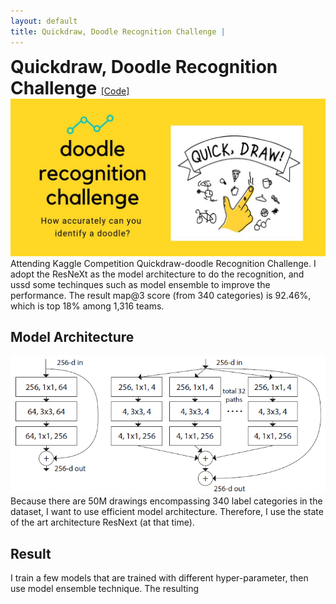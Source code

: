 ```yaml
---
layout: default
title: Quickdraw, Doodle Recognition Challenge | 
---
```

<div>
	<h1 style="display:inline;"> Quickdraw, Doodle Recognition Challenge </h1> 
	<a href="https://github.com/aa10402tw/Quickdraw-Doodle-Recognition"> [Code] </a> 
</div>
<img src = "./images/Quickdraw/quickdraw.jpg" class="projectDetailImg">
Attending Kaggle Competition Quickdraw-doodle Recognition Challenge. I adopt the ResNeXt as the model architecture to do the recognition, and ussd some techinques such as model ensemble to improve the performance.
The result map@3 score (from 340 categories) is 92.46%, which is top 18% among 1,316 teams.

## Model Architecture
<img src = "./images/Quickdraw/resnext.png" class="projectDetailImg">
Because there are 50M drawings encompassing 340 label categories in the dataset, I want to use efficient model architecture. Therefore, I use the state of the art architecture ResNext (at that time).

## Result 
I train a few models that are trained with different hyper-parameter, then use model ensemble technique. The resulting 


